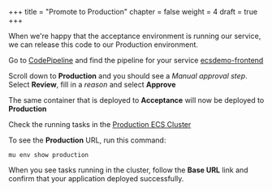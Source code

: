 +++
title = "Promote to Production"
chapter = false
weight = 4
draft = true
+++

When we're happy that the acceptance environment is running our service,
we can release this code to our Production environment.

Go to [CodePipeline](https://console.aws.amazon.com/codepipeline/home?region=us-east-1#/dashboard)
and find the pipeline for your service
[ecsdemo-frontend](https://console.aws.amazon.com/codepipeline/home?region=us-east-1#/dashboard)

Scroll down to **Production** and you should see a *Manual approval step*.
Select **Review**, fill in a _reason_ and select **Approve**

The same container that is deployed to **Acceptance** will now be deployed to **Production**

Check the running tasks in the [Production ECS Cluster](https://console.aws.amazon.com/ecs/home?region=us-east-1#/clusters)

To see the **Production** URL, run this command:
```
mu env show production
```
When you see tasks running in the cluster, follow the **Base URL** link and confirm that your application
deployed successfully.
